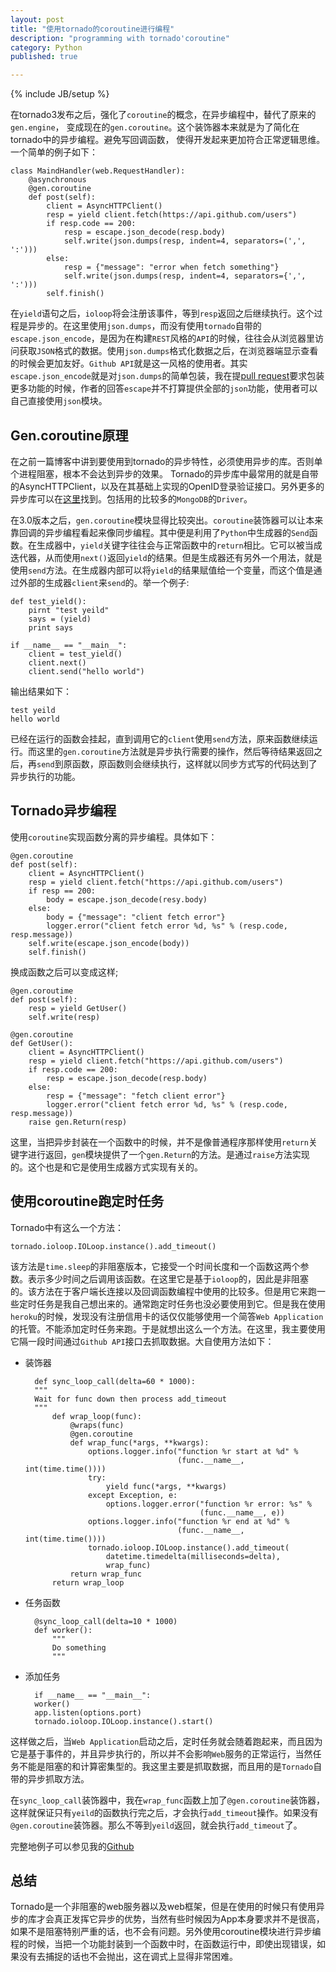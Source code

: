 ```yaml
---
layout: post
title: "使用tornado的coroutine进行编程"
description: "programming with tornado'coroutine"
category: Python
published: true

---
```

{% include JB/setup %}

在tornado3发布之后，强化了`coroutine`的概念，在异步编程中，替代了原来的`gen.engine`，
变成现在的`gen.coroutine`。这个装饰器本来就是为了简化在tornado中的异步编程。避免写回调函数，
使得开发起来更加符合正常逻辑思维。一个简单的例子如下：

    class MaindHandler(web.RequestHandler):
        @asynchronous
        @gen.coroutine
        def post(self):
            client = AsyncHTTPClient()
            resp = yield client.fetch(https://api.github.com/users")
            if resp.code == 200:
                resp = escape.json_decode(resp.body)
                self.write(json.dumps(resp, indent=4, separators=(',', ':')))
            else:
                resp = {"message": "error when fetch something"}
                self.write(json.dumps(resp, indent=4, separators={',', ':')))
            self.finish()
                
在`yield`语句之后，`ioloop`将会注册该事件，等到`resp`返回之后继续执行。这个过程是异步的。在这里使用`json.dumps`，而没有使用`tornado`自带的`escape.json_encode`，是因为在构建`REST`风格的`API`的时候，往往会从浏览器里访问获取`JSON`格式的数据。使用`json.dumps`格式化数据之后，在浏览器端显示查看的时候会更加友好。`Github API`就是这一风格的使用者。其实`escape.json_encode`就是对`json.dumps`的简单包装，我在提[pull request](https://github.com/facebook/tornado/pull/781)要求包装更多功能的时候，作者的回答`escape`并不打算提供全部的`json`功能，使用者可以自己直接使用`json`模块。


Gen.coroutine原理
--------------

在之前一篇博客中讲到要使用到tornado的异步特性，必须使用异步的库。否则单个进程阻塞，根本不会达到异步的效果。
Tornado的异步库中最常用的就是自带的AsyncHTTPClient，以及在其基础上实现的OpenID登录验证接口。另外更多的异步库可以在[这里](https://github.com/facebook/tornado/wiki/Links)找到。包括用的比较多的`MongoDB`的`Driver`。

在3.0版本之后，`gen.coroutine`模块显得比较突出。`coroutine`装饰器可以让本来靠回调的异步编程看起来像同步编程。其中便是利用了`Python`中生成器的`Send`函数。在生成器中，`yield`关键字往往会与正常函数中的`return`相比。它可以被当成迭代器，从而使用`next()`返回`yield`的结果。但是生成器还有另外一个用法，就是使用`send`方法。在生成器内部可以将`yield`的结果赋值给一个变量，而这个值是通过外部的生成器`client`来`send`的。举一个例子:

    def test_yield():
        pirnt "test yeild"
        says = (yield)
        print says
        
    if __name__ == "__main__":
        client = test_yield()
        client.next()
        client.send("hello world")
        
输出结果如下：

    test yeild
    hello world
    
已经在运行的函数会挂起，直到调用它的`client`使用`send`方法，原来函数继续运行。而这里的`gen.coroutine`方法就是异步执行需要的操作，然后等待结果返回之后，再`send`到原函数，原函数则会继续执行，这样就以同步方式写的代码达到了异步执行的功能。


Tornado异步编程
--------------
使用`coroutine`实现函数分离的异步编程。具体如下：

    @gen.coroutine
    def post(self):
        client = AsyncHTTPClient()
        resp = yield client.fetch("https://api.github.com/users")
        if resp == 200:
            body = escape.json_decode(resy.body)
        else:
            body = {"message": "client fetch error"}
            logger.error("client fetch error %d, %s" % (resp.code, resp.message))
        self.write(escape.json_encode(body))
        self.finish()
 
换成函数之后可以变成这样;

    @gen.coroutime
    def post(self):
        resp = yield GetUser()
        self.write(resp)
        
    @gen.coroutine
    def GetUser():
        client = AsyncHTTPClient()
        resp = yield client.fetch("https://api.github.com/users")
        if resp.code == 200:
            resp = escape.json_decode(resp.body)
        else:
            resp = {"message": "fetch client error"}
            logger.error("client fetch error %d, %s" % (resp.code, resp.message))
        raise gen.Return(resp)
        
这里，当把异步封装在一个函数中的时候，并不是像普通程序那样使用`return`关键字进行返回，`gen`模块提供了一个`gen.Return`的方法。是通过`raise`方法实现的。这个也是和它是使用生成器方式实现有关的。


使用coroutine跑定时任务
---------------------

Tornado中有这么一个方法：

    tornado.ioloop.IOLoop.instance().add_timeout()
    
该方法是`time.sleep`的非阻塞版本，它接受一个时间长度和一个函数这两个参数。表示多少时间之后调用该函数。在这里它是基于`ioloop`的，因此是非阻塞的。该方法在于客户端长连接以及回调函数编程中使用的比较多。但是用它来跑一些定时任务是我自己想出来的。通常跑定时任务也没必要使用到它。但是我在使用`heroku`的时候，发现没有注册信用卡的话仅仅能够使用一个简答`Web Application`的托管。不能添加定时任务来跑。于是就想出这么一个方法。在这里，我主要使用它隔一段时间通过`Github API`接口去抓取数据。大自使用方法如下：

+ 装饰器

    
        def sync_loop_call(delta=60 * 1000):
        """
        Wait for func down then process add_timeout
        """
            def wrap_loop(func):
                @wraps(func)
                @gen.coroutine
                def wrap_func(*args, **kwargs):
                    options.logger.info("function %r start at %d" %
                                        (func.__name__, int(time.time())))
                    try:
                        yield func(*args, **kwargs)
                    except Exception, e:
                        options.logger.error("function %r error: %s" %
                                             (func.__name__, e))
                    options.logger.info("function %r end at %d" %
                                        (func.__name__, int(time.time())))
                    tornado.ioloop.IOLoop.instance().add_timeout(
                        datetime.timedelta(milliseconds=delta),
                        wrap_func)
                return wrap_func
            return wrap_loop

+ 任务函数
        
        @sync_loop_call(delta=10 * 1000)
        def worker():
            """
            Do something
            """

+ 添加任务

        if __name__ == "__main__":
        worker()
        app.listen(options.port)
        tornado.ioloop.IOLoop.instance().start()
        
这样做之后，当`Web Application`启动之后，定时任务就会随着跑起来，而且因为它是基于事件的，并且异步执行的，所以并不会影响`Web`服务的正常运行，当然任务不能是阻塞的和计算密集型的。我这里主要是抓取数据，而且用的是`Tornado`自带的异步抓取方法。

在`sync_loop_call`装饰器中，我在`wrap_func`函数上加了`@gen.coroutine`装饰器，这样就保证只有`yeild`的函数执行完之后，才会执行`add_timeout`操作。如果没有`@gen.coroutine`装饰器。那么不等到`yeild`返回，就会执行`add_timeout`了。

完整地例子可以参见我的[Github](https://github.com/cloudaice/simple-data)


总结
---
Tornado是一个非阻塞的web服务器以及web框架，但是在使用的时候只有使用异步的库才会真正发挥它异步的优势，当然有些时候因为App本身要求并不是很高，如果不是阻塞特别严重的话，也不会有问题。另外使用coroutine模块进行异步编程的时候，当把一个功能封装到一个函数中时，在函数运行中，即使出现错误，如果没有去捕捉的话也不会抛出，这在调式上显得非常困难。
